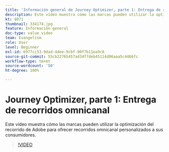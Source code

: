 ```yaml
---
title: 'Información general de Journey Optimizer, parte 1: Entrega de recorridos omnicanal'
description: Este vídeo muestra cómo las marcas pueden utilizar la optimización del recorrido de Adobe para ofrecer recorridos omnicanal personalizados a sus consumidores.
kt: 8071
thumbnail: 334174.jpg
feature: Información general
doc-type: value video
team: Evangelism
role: User
level: Beginner
exl-id: 6977cc53-9dad-4dee-9cbf-90f7b11ea9c8
source-git-commit: 55cb22765457ad34f7deb45114d06aaa5c4466fc
workflow-type: tm+mt
source-wordcount: '50'
ht-degree: 100%

---
```


# Journey Optimizer, parte 1: Entrega de recorridos omnicanal

Este vídeo muestra cómo las marcas pueden utilizar la optimización del recorrido de Adobe para ofrecer recorridos omnicanal personalizados a sus consumidores.

>[!VIDEO](https://video.tv.adobe.com/v/334174?quality=12)
